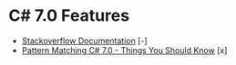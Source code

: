 # C# 7.0 Features

* [Stackoverflow Documentation](https://stackoverflow.com/documentation/c%23/1936/c-sharp-7-0-features#t=20170816210730145879) [-]
* [Pattern Matching C# 7.0 - Things You Should Know](https://binary-studio.com/2017/07/20/pattern-matching-c-7-0-things-know/) [x]